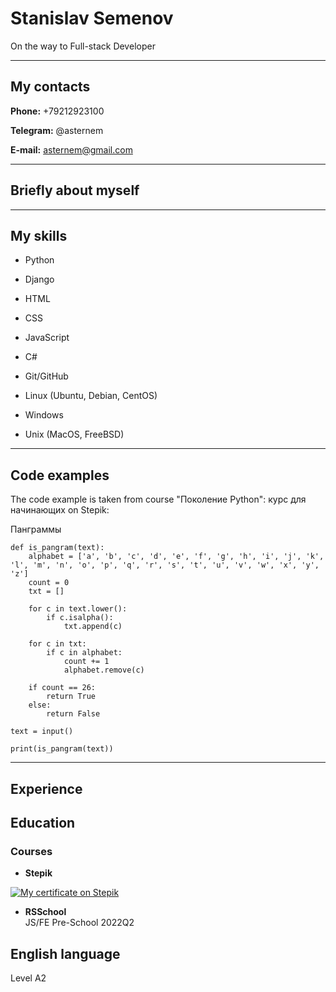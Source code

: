 # Stanislav Semenov

On the way to Full-stack Developer

---

## My contacts

**Phone:** +79212923100

**Telegram:** @asternem

**E-mail:** asternem@gmail.com

---

## Briefly about myself

---

## My skills

- Python
- Django
- HTML
- CSS
- JavaScript
- C#

- Git/GitHub
- Linux (Ubuntu, Debian, CentOS)
- Windows
- Unix (MacOS, FreeBSD)

---

## Code examples

The code example is taken from course "Поколение Python": курс для начинающих on Stepik:

Панграммы
```
def is_pangram(text):
    alphabet = ['a', 'b', 'c', 'd', 'e', 'f', 'g', 'h', 'i', 'j', 'k', 'l', 'm', 'n', 'o', 'p', 'q', 'r', 's', 't', 'u', 'v', 'w', 'x', 'y', 'z']
    count = 0
    txt = []

    for c in text.lower():
        if c.isalpha():
            txt.append(c)

    for c in txt:
        if c in alphabet:
            count += 1
            alphabet.remove(c)

    if count == 26:
        return True
    else:
        return False

text = input()

print(is_pangram(text))
```

---

## Experience

## Education

### Courses

- **Stepik**  

[![My certificate on Stepik]()](https://stepik.org/cert/877676)

- **RSSchool**  
  JS/FE Pre-School 2022Q2

## English language

Level А2
